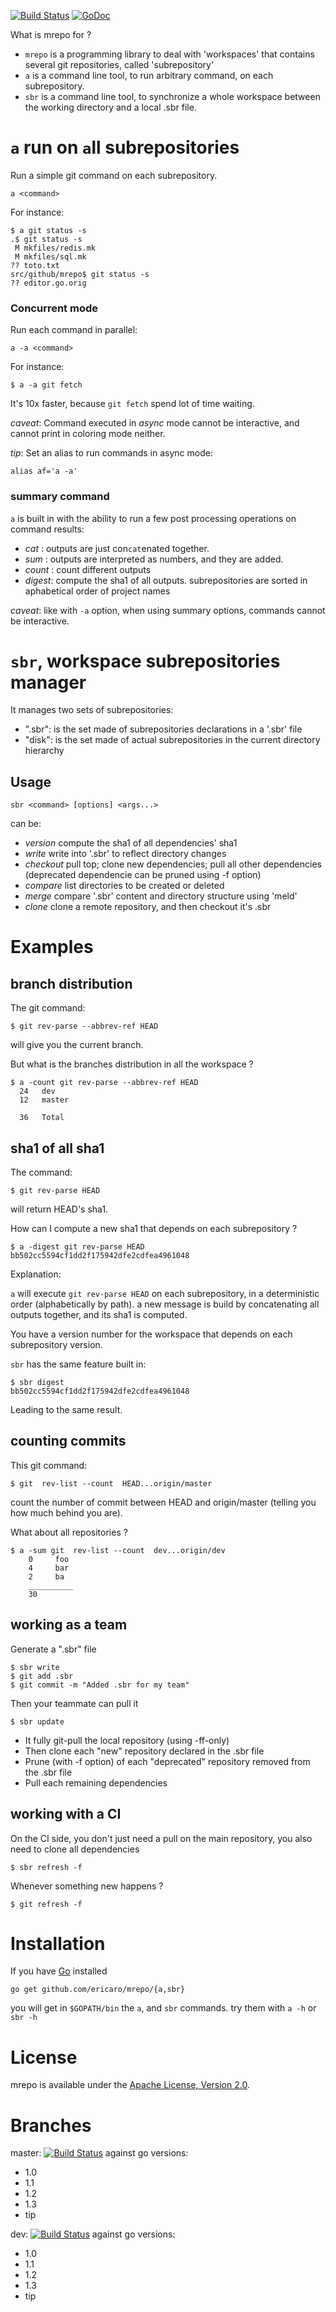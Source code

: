 [![Build Status](https://travis-ci.org/ericaro/mrepo.png?branch=master)](https://travis-ci.org/ericaro/mrepo) [![GoDoc](https://godoc.org/github.com/ericaro/mrepo?status.svg)](https://godoc.org/github.com/ericaro/mrepo)

What is mrepo for ?

  - `mrepo` is a programming library to deal with 'workspaces' that contains several git repositories, called 'subrepository'
  - `a` is a command line tool, to run arbitrary command, on each subrepository.
  - `sbr` is a command line tool, to synchronize a whole workspace between the working directory and a local .sbr file.


# `a` run on `a`ll subrepositories

Run a simple git command on each subrepository. 

    a <command>

For instance:

    $ a git status -s
    .$ git status -s
     M mkfiles/redis.mk
     M mkfiles/sql.mk
    ?? toto.txt
    src/github/mrepo$ git status -s
    ?? editor.go.orig


### Concurrent mode

Run each command in parallel:

    a -a <command>

For instance:

    $ a -a git fetch

It's 10x faster, because `git fetch` spend lot of time waiting.

*caveat*:
Command executed in *async* mode cannot be interactive, and cannot print in coloring mode neither.

*tip*:
Set an alias to run commands in async mode:

    alias af='a -a'


### summary command

`a` is built in with the ability to run a few post processing operations on command results:

 - *cat*   : outputs are just con`cat`enated together.
 - *sum*   : outputs are interpreted as numbers, and they are added.
 - *count* : count different outputs
 - *digest*: compute the sha1 of all outputs. subrepositories are sorted in aphabetical order of project names

*caveat*: like with `-a` option, when using summary options, commands cannot be interactive.


# `sbr`, workspace subrepositories manager

It manages two sets of subrepositories:
  
  - ".sbr": is the set made of subrepositories declarations in a '.sbr' file
  - "disk": is the set made of actual subrepositories in the current directory hierarchy

## Usage

    sbr <command> [options] <args...>

  <command> can be:

  - *version*   compute the sha1 of all dependencies' sha1
  - *write*     write into '.sbr' to reflect directory changes
  - *checkout*  pull top; clone new dependencies; pull all other dependencies (deprecated dependencie can be pruned using -f option)
  - *compare*   list directories to be created or deleted
  - *merge*     compare '.sbr' content and directory structure using 'meld'
  - *clone*     clone a remote repository, and then checkout it's .sbr

# Examples

## branch distribution

The git command:

    $ git rev-parse --abbrev-ref HEAD

will give you the current branch.

But what is the branches distribution in all the workspace ?

    $ a -count git rev-parse --abbrev-ref HEAD
      24   dev
      12   master
    
      36   Total


## sha1 of all sha1

The command:

    $ git rev-parse HEAD

will return HEAD's sha1.

How can I compute a new sha1 that depends on each subrepository ?

    $ a -digest git rev-parse HEAD
    bb502cc5594cf1dd2f175942dfe2cdfea4961048


Explanation:

`a` will execute `git rev-parse HEAD` on each subrepository, in a deterministic order (alphabetically by path).
a new message is build by concatenating all outputs together, and its sha1 is computed.

You have a version number for the workspace that depends on each subrepository version.

`sbr` has the same feature built in:

    $ sbr digest
    bb502cc5594cf1dd2f175942dfe2cdfea4961048

Leading to the same result.


## counting commits

This git command:

    $ git  rev-list --count  HEAD...origin/master

count the number of commit between HEAD and origin/master (telling you how much behind you are).

What about all repositories ?

    $ a -sum git  rev-list --count  dev...origin/dev
        0     foo
        4     bar
        2     ba
        __________
        30  

## working as a team

Generate a ".sbr" file

    $ sbr write
    $ git add .sbr
    $ git commit -m "Added .sbr for my team"

Then your teammate can pull it

    $ sbr update

  - It fully git-pull the local repository (using -ff-only)
  - Then clone each "new" repository declared in the .sbr file
  - Prune (with -f option) of  each "deprecated" repository removed from the .sbr file
  - Pull each remaining dependencies

## working with a CI

On the CI side, you don't just need a pull on the main repository, you also need to clone all dependencies

    $ sbr refresh -f

Whenever something new happens ?

    $ git refresh -f

# Installation

If you have [Go](http://golang.org) installed 

    go get github.com/ericaro/mrepo/{a,sbr}

you will get in `$GOPATH/bin` the `a`, and `sbr` commands. try them with `a -h` or `sbr -h`

# License

mrepo is available under the [Apache License, Version 2.0](http://www.apache.org/licenses/LICENSE-2.0.html).

# Branches

master: [![Build Status](https://travis-ci.org/ericaro/mrepo.png?branch=master)](https://travis-ci.org/ericaro/mrepo) against go versions:

  - 1.0
  - 1.1
  - 1.2
  - 1.3
  - tip

dev: [![Build Status](https://travis-ci.org/ericaro/mrepo.png?branch=dev)](https://travis-ci.org/ericaro/mrepo) against go versions:

  - 1.0
  - 1.1
  - 1.2
  - 1.3
  - tip


